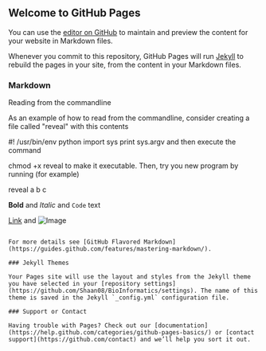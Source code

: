 ## Welcome to GitHub Pages

You can use the [editor on GitHub](https://github.com/Shaan08/BioInformatics/edit/master/README.md) to maintain and preview the content for your website in Markdown files.

Whenever you commit to this repository, GitHub Pages will run [Jekyll](https://jekyllrb.com/) to rebuild the pages in your site, from the content in your Markdown files.

### Markdown
Reading from the commandline

As an example of how to read from the commandline, consider creating a file called "reveal" with this contents

   #! /usr/bin/env python
   import sys
   print sys.argv
and then execute the command

   chmod +x reveal
to make it executable. Then, try you new program by running (for example)

   reveal a b c

**Bold** and _Italic_ and `Code` text 

[Link](url) and ![Image](src)
```

For more details see [GitHub Flavored Markdown](https://guides.github.com/features/mastering-markdown/).

### Jekyll Themes

Your Pages site will use the layout and styles from the Jekyll theme you have selected in your [repository settings](https://github.com/Shaan08/BioInformatics/settings). The name of this theme is saved in the Jekyll `_config.yml` configuration file.

### Support or Contact

Having trouble with Pages? Check out our [documentation](https://help.github.com/categories/github-pages-basics/) or [contact support](https://github.com/contact) and we’ll help you sort it out.
